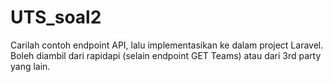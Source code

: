 # UTS_soal2
Carilah contoh endpoint API, lalu implementasikan ke dalam project Laravel. Boleh diambil dari rapidapi (selain endpoint GET Teams) atau dari 3rd party yang lain.
